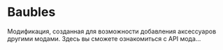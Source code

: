 # Baubles
Модификация, созданная для возможности добавления аксессуаров другими модами.
Здесь вы сможете ознакомиться с API мода...
